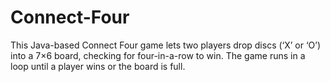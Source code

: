 # Connect-Four
This Java-based Connect Four game lets two players drop discs (‘X’ or ‘O’) into a 7×6 board, checking for four-in-a-row to win. The game runs in a loop until a player wins or the board is full. 
